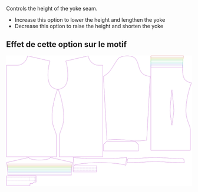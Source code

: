 Controls the height of the yoke seam.

-   Increase this option to lower the height and lengthen the yoke
-   Decrease this option to raise the height and shorten the yoke

## Effet de cette option sur le motif

![This image shows the effect of this option by superimposing several variants that have a different value for this option](simon_yokeheight_sample.svg "Effect of this option on the pattern")
